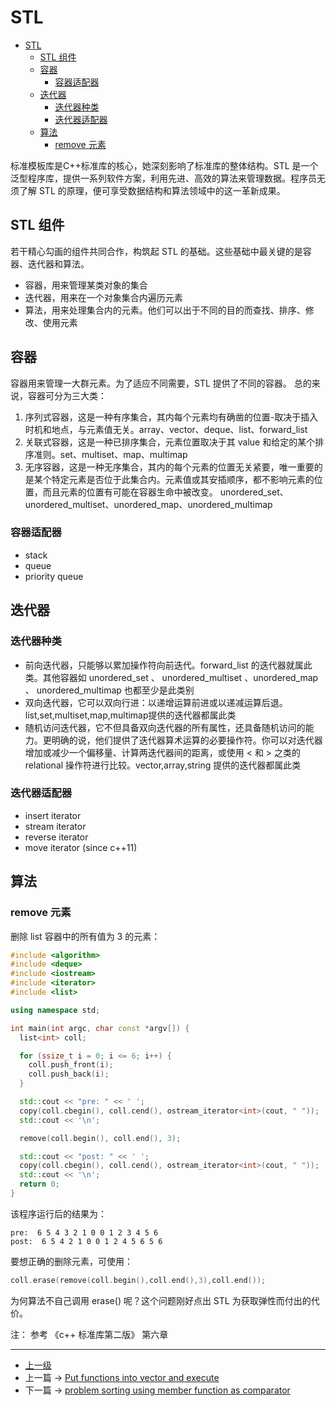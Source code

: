 # STL


<!-- @import "[TOC]" {cmd="toc" depthFrom=1 depthTo=6 orderedList=false} -->
<!-- code_chunk_output -->

- [STL](#stl)
  - [STL 组件](#stl-组件)
  - [容器](#容器)
    - [容器适配器](#容器适配器)
  - [迭代器](#迭代器)
    - [迭代器种类](#迭代器种类)
    - [迭代器适配器](#迭代器适配器)
  - [算法](#算法)
    - [remove 元素](#remove-元素)

<!-- /code_chunk_output -->


标准模板库是C++标准库的核心，她深刻影响了标准库的整体结构。STL 是一个泛型程序库，提供一系列软件方案，利用先进、高效的算法来管理数据。程序员无须了解 STL 的原理，便可享受数据结构和算法领域中的这一革新成果。

## STL 组件

若干精心勾画的组件共同合作，构筑起 STL 的基础。这些基础中最关键的是容器、迭代器和算法。

* 容器，用来管理某类对象的集合
* 迭代器，用来在一个对象集合内遍历元素
* 算法，用来处理集合内的元素。他们可以出于不同的目的而查找、排序、修改、使用元素

## 容器
容器用来管理一大群元素。为了适应不同需要，STL 提供了不同的容器。
总的来说，容器可分为三大类：
1. 序列式容器，这是一种有序集合，其内每个元素均有确凿的位置-取决于插入时机和地点，与元素值无关。array、vector、deque、list、forward_list
2. 关联式容器，这是一种已排序集合，元素位置取决于其 value 和给定的某个排序准则。set、multiset、map、multimap
3. 无序容器，这是一种无序集合，其内的每个元素的位置无关紧要，唯一重要的是某个特定元素是否位于此集合内。元素值或其安插顺序，都不影响元素的位置，而且元素的位置有可能在容器生命中被改变。 unordered_set、unordered_multiset、unordered_map、unordered_multimap

### 容器适配器

* stack
* queue
* priority queue

## 迭代器

### 迭代器种类
* 前向迭代器，只能够以累加操作符向前迭代。forward_list 的迭代器就属此类。其他容器如 unordered_set 、 unordered_multiset 、unordered_map 、 unordered_multimap 也都至少是此类别
* 双向迭代器，它可以双向行进：以递增运算前进或以递减运算后退。list,set,multiset,map,multimap提供的迭代器都属此类
* 随机访问迭代器，它不但具备双向迭代器的所有属性，还具备随机访问的能力。更明确的说，他们提供了迭代器算术运算的必要操作符。你可以对迭代器增加或减少一个偏移量、计算两迭代器间的距离，或使用 < 和 > 之类的 relational 操作符进行比较。vector,array,string 提供的迭代器都属此类

### 迭代器适配器
* insert iterator
* stream iterator
* reverse iterator
* move iterator (since c++11)
## 算法

### remove 元素

删除 list 容器中的所有值为 3 的元素：
```c++
#include <algorithm>
#include <deque>
#include <iostream>
#include <iterator>
#include <list>

using namespace std;

int main(int argc, char const *argv[]) {
  list<int> coll;

  for (ssize_t i = 0; i <= 6; i++) {
    coll.push_front(i);
    coll.push_back(i);
  }

  std::cout << "pre: " << ' ';
  copy(coll.cbegin(), coll.cend(), ostream_iterator<int>(cout, " "));
  std::cout << '\n';

  remove(coll.begin(), coll.end(), 3);

  std::cout << "post: " << ' ';
  copy(coll.cbegin(), coll.cend(), ostream_iterator<int>(cout, " "));
  std::cout << '\n';
  return 0;
}
```

该程序运行后的结果为：
```terminal
pre:  6 5 4 3 2 1 0 0 1 2 3 4 5 6
post:  6 5 4 2 1 0 0 1 2 4 5 6 5 6
```

要想正确的删除元素，可使用：
```c++
coll.erase(remove(coll.begin(),coll.end(),3),coll.end());
```

为何算法不自己调用 erase() 呢？这个问题刚好点出 STL 为获取弹性而付出的代价。   


注： 参考 《c++ 标准库第二版》 第六章

---
- [上一级](README.md)
- 上一篇 -> [Put functions into vector and execute](PutFunctionsIntoVectorAndExecute.md)
- 下一篇 -> [problem sorting using member function as comparator](algorithmSortNonStaticMemberFunction.md)
